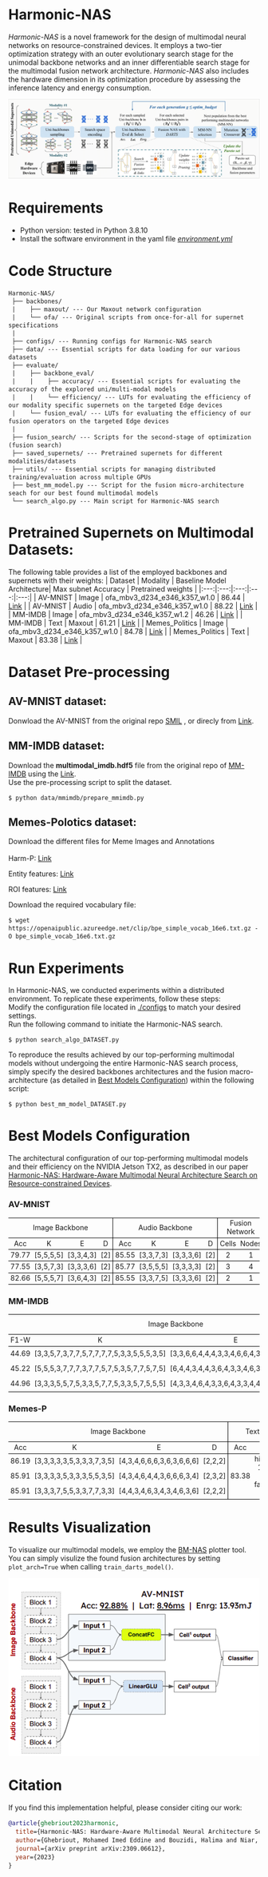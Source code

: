 # Harmonic-NAS
*Harmonic-NAS* is a novel framework for the design of multimodal neural networks on resource-constrained devices. It employs a two-tier optimization strategy with an outer evolutionary search stage for the unimodal backbone networks and an inner differentiable search stage for the multimodal fusion network architecture. *Harmonic-NAS* also includes the hardware dimension in its optimization procedure by assessing the inference latency and energy consumption.

![framework](framework-1.png)



# Requirements

- Python version: tested in Python 3.8.10
- Install the software environment in the yaml file [*environment.yml*](./environment.yml)


# Code Structure
```
Harmonic-NAS/
 ├── backbones/
 |    ├── maxout/ --- Our Maxout network configuration
 |    └── ofa/ --- Original scripts from once-for-all for supernet specifications
 | 
 ├── configs/ --- Running configs for Harmonic-NAS search
 ├── data/ --- Essential scripts for data loading for our various datasets
 ├── evaluate/
 |    ├── backbone_eval/
 |    |    ├── accuracy/ --- Essential scripts for evaluating the accuracy of the explored uni/multi-modal models
 |    |    └── efficiency/ --- LUTs for evaluating the efficiency of our modality specific supernets on the targeted Edge devices
 |    └── fusion_eval/ --- LUTs for evaluating the efficiency of our fusion operators on the targeted Edge devices
 | 
 ├── fusion_search/ --- Scripts for the second-stage of optimization (fusion search)
 ├── saved_supernets/ --- Pretrained supernets for different modalities/datasets
 ├── utils/ --- Essential scripts for managing distributed training/evaluation across multiple GPUs
 ├── best_mm_model.py --- Script for the fusion micro-architecture seach for our best found multimodal models
 └── search_algo.py --- Main script for Harmonic-NAS search
```

# Pretrained Supernets on Multimodal Datasets:
The following table provides a list of the employed backbones and supernets with their weights:
| Dataset | Modality | Baseline Model Architecture| Max subnet Accuracy | Pretrained weights |
|:---:|:---:|:---:|:---:|:---:|
| AV-MNIST | Image | ofa_mbv3_d234_e346_k357_w1.0 | 86.44 | [Link](https://drive.google.com/file/d/1ff9-jsQ4shX7WwGZJZSXFAPQpET7Ek0k/view?usp=drive_link) |
| AV-MNIST | Audio | ofa_mbv3_d234_e346_k357_w1.0 | 88.22 | [Link](https://drive.google.com/file/d/1ytXHYMc2KKg1phGOLCzqIKcJP-5VmNOw/view?usp=drive_link) |
| MM-IMDB | Image | ofa_mbv3_d234_e346_k357_w1.2 | 46.26 | [Link](https://drive.google.com/file/d/1JnCFxZHNZA6AfkpfuxbGTeAgZQCi59gR/view?usp=drive_link) |
| MM-IMDB | Text | Maxout | 61.21 | [Link](https://drive.google.com/file/d/1hR7o-UeuLasLyeNBsr181ALaAjOCLRIc/view?usp=drive_link) |
| Memes_Politics | Image | ofa_mbv3_d234_e346_k357_w1.0 | 84.78 | [Link](https://drive.google.com/file/d/14RYsdyVWmoTzgmQIoMDaP1ztHXPdNOZw/view?usp=drive_link) |
| Memes_Politics | Text | Maxout | 83.38 | [Link](https://drive.google.com/file/d/1GlHRzPmMTa-BPx6n8gDTH79PXR54PxWy/view?usp=drive_link) |

# Dataset Pre-processing

## AV-MNIST dataset: 
Donwload the AV-MNIST from the original repo [SMIL](https://github.com/mengmenm/SMIL) , or direcly from [Link](https://drive.google.com/file/d/1JTS--8d_BxzZfhQfSAAYeYTjCdUbJyuD/view).

## MM-IMDB dataset: 
Download the **multimodal_imdb.hdf5** file from the original repo of [MM-IMDB](https://github.com/johnarevalo/gmu-mmimdb) using the [Link](https://archive.org/download/mmimdb/multimodal_imdb.hdf5).<br>
Use the pre-processing script to split the dataset.

```shell
$ python data/mmimdb/prepare_mmimdb.py
```

## Memes-Polotics dataset: 
Download the different files for Meme Images and Annotations <br><br>
Harm-P: [Link](https://drive.google.com/file/d/1fw850yxKNqzpRpQKH88D13yfrwX1MLde/view?usp=sharing)

Entity features: [Link](https://drive.google.com/file/d/1KBltp_97CJIOcrxln9VbDfoKxbVQKcVN/view?usp=sharing)

ROI features: [Link](https://drive.google.com/file/d/1KRAJcTme4tmbuNXLQ72NTfnQf3x2YQT_/view?usp=sharing)


Download the required vocabulary file:
```shell
$ wget https://openaipublic.azureedge.net/clip/bpe_simple_vocab_16e6.txt.gz -O bpe_simple_vocab_16e6.txt.gz
```



# Run Experiments
In Harmonic-NAS, we conducted experiments within a distributed environment. To replicate these experiments, follow these steps:<br>
Modify the configuration file located in [./configs](./configs) to match your desired settings.<br>
Run the following command to initiate the Harmonic-NAS search.
```shell
$ python search_algo_DATASET.py
```

To reproduce the results achieved by our top-performing multimodal models without undergoing the entire Harmonic-NAS search process, simply specify the desired backbones architectures and the fusion macro-architecture (as detailed in [Best Models Configuration](#best-models-configuration)) within the following script:
```shell
$ python best_mm_model_DATASET.py
```

# Best Models Configuration

The architectural configuration of our top-performing multimodal models and their efficiency on the NVIDIA Jetson TX2, as described in our paper [Harmonic-NAS: Hardware-Aware Multimodal Neural Architecture Search on Resource-constrained Devices](https://arxiv.org/pdf/2309.06612.pdf).


### AV-MNIST
<table style="border-collapse: collapse; border: none; border-spacing: 0px;">	<tr>		<td colspan="4" style="border-bottom: 1px solid rgb(0, 0, 0); border-right: 1px solid rgb(0, 0, 0); border-top: 1px solid rgb(0, 0, 0); text-align: center; padding-right: 3pt; padding-left: 3pt;">			Image Backbone		</td>		<td colspan="4" style="border-width: 1px; border-style: solid; border-color: rgb(0, 0, 0); text-align: center; padding-right: 3pt; padding-left: 3pt;">			Audio Backbone		</td>		<td colspan="2" style="border-width: 1px; border-style: solid; border-color: rgb(0, 0, 0); text-align: center; padding-right: 3pt; padding-left: 3pt;">			Fusion Network		</td>		<td colspan="3" style="border-bottom: 1px solid rgb(0, 0, 0); border-left: 1px solid rgb(0, 0, 0); border-top: 1px solid rgb(0, 0, 0); text-align: center; padding-right: 3pt; padding-left: 3pt;">			Multimodal Evaluation		</td>	</tr>	<tr>		<td style="border-top: 1px solid rgb(0, 0, 0); border-bottom: 1px solid rgb(0, 0, 0); text-align: center; padding-right: 3pt; padding-left: 3pt;">			Acc		</td>		<td style="border-top: 1px solid rgb(0, 0, 0); border-bottom: 1px solid rgb(0, 0, 0); text-align: center; padding-right: 3pt; padding-left: 3pt;">			K		</td>		<td style="border-top: 1px solid rgb(0, 0, 0); border-bottom: 1px solid rgb(0, 0, 0); text-align: center; padding-right: 3pt; padding-left: 3pt;">			E		</td>		<td style="border-top: 1px solid rgb(0, 0, 0); border-right: 1px solid rgb(0, 0, 0); border-bottom: 1px solid rgb(0, 0, 0); text-align: center; padding-right: 3pt; padding-left: 3pt;">			D		</td>		<td style="border-top: 1px solid rgb(0, 0, 0); border-left: 1px solid rgb(0, 0, 0); border-bottom: 1px solid rgb(0, 0, 0); text-align: center; padding-right: 3pt; padding-left: 3pt;">			Acc		</td>		<td style="border-top: 1px solid rgb(0, 0, 0); border-bottom: 1px solid rgb(0, 0, 0); text-align: center; padding-right: 3pt; padding-left: 3pt;">			K		</td>		<td style="border-top: 1px solid rgb(0, 0, 0); border-bottom: 1px solid rgb(0, 0, 0); text-align: center; padding-right: 3pt; padding-left: 3pt;">			E		</td>		<td style="border-top: 1px solid rgb(0, 0, 0); border-right: 1px solid rgb(0, 0, 0); border-bottom: 1px solid rgb(0, 0, 0); text-align: center; padding-right: 3pt; padding-left: 3pt;">			D		</td>		<td style="border-top: 1px solid rgb(0, 0, 0); border-left: 1px solid rgb(0, 0, 0); border-bottom: 1px solid rgb(0, 0, 0); text-align: center; padding-right: 3pt; padding-left: 3pt;">			Cells		</td>		<td style="border-top: 1px solid rgb(0, 0, 0); border-right: 1px solid rgb(0, 0, 0); border-bottom: 1px solid rgb(0, 0, 0); text-align: center; padding-right: 3pt; padding-left: 3pt;">			Nodes		</td>		<td style="border-top: 1px solid rgb(0, 0, 0); border-left: 1px solid rgb(0, 0, 0); border-bottom: 1px solid rgb(0, 0, 0); text-align: center; padding-right: 3pt; padding-left: 3pt;">			Acc		</td>		<td style="border-top: 1px solid rgb(0, 0, 0); border-bottom: 1px solid rgb(0, 0, 0); text-align: center; padding-right: 3pt; padding-left: 3pt;">			Lat		</td>		<td style="border-top: 1px solid rgb(0, 0, 0); border-bottom: 1px solid rgb(0, 0, 0); text-align: center; padding-right: 3pt; padding-left: 3pt;">			Enr		</td>	</tr>	<tr>		<td style="border-bottom: 1px solid rgb(0, 0, 0); border-top: 1px solid rgb(0, 0, 0); text-align: center; padding-right: 3pt; padding-left: 3pt;">			79.77		</td>		<td style="border-bottom: 1px solid rgb(0, 0, 0); border-top: 1px solid rgb(0, 0, 0); text-align: center; padding-right: 3pt; padding-left: 3pt;">			[5,5,5,5]		</td>		<td style="border-bottom: 1px solid rgb(0, 0, 0); border-top: 1px solid rgb(0, 0, 0); text-align: center; padding-right: 3pt; padding-left: 3pt;">			[3,3,4,3]		</td>		<td style="border-right: 1px solid rgb(0, 0, 0); border-bottom: 1px solid rgb(0, 0, 0); border-top: 1px solid rgb(0, 0, 0); text-align: center; padding-right: 3pt; padding-left: 3pt;">			[2]		</td>		<td style="border-left: 1px solid rgb(0, 0, 0); border-bottom: 1px solid rgb(0, 0, 0); border-top: 1px solid rgb(0, 0, 0); text-align: center; padding-right: 3pt; padding-left: 3pt;">			85.55		</td>		<td style="border-bottom: 1px solid rgb(0, 0, 0); border-top: 1px solid rgb(0, 0, 0); text-align: center; padding-right: 3pt; padding-left: 3pt;">			[3,3,7,3]		</td>		<td style="border-bottom: 1px solid rgb(0, 0, 0); border-top: 1px solid rgb(0, 0, 0); text-align: center; padding-right: 3pt; padding-left: 3pt;">			[3,3,3,6]		</td>		<td style="border-right: 1px solid rgb(0, 0, 0); border-bottom: 1px solid rgb(0, 0, 0); border-top: 1px solid rgb(0, 0, 0); text-align: center; padding-right: 3pt; padding-left: 3pt;">			[2]		</td>		<td style="border-left: 1px solid rgb(0, 0, 0); border-bottom: 1px solid rgb(0, 0, 0); border-top: 1px solid rgb(0, 0, 0); text-align: center; padding-right: 3pt; padding-left: 3pt;">			2		</td>		<td style="border-right: 1px solid rgb(0, 0, 0); border-bottom: 1px solid rgb(0, 0, 0); border-top: 1px solid rgb(0, 0, 0); text-align: center; padding-right: 3pt; padding-left: 3pt;">			1		</td>		<td style="border-left: 1px solid rgb(0, 0, 0); border-bottom: 1px solid rgb(0, 0, 0); border-top: 1px solid rgb(0, 0, 0); text-align: center; padding-right: 3pt; padding-left: 3pt;">			92.88		</td>		<td style="border-bottom: 1px solid rgb(0, 0, 0); border-top: 1px solid rgb(0, 0, 0); text-align: center; padding-right: 3pt; padding-left: 3pt;">			<b>8.96</b>		</td>		<td style="border-bottom: 1px solid rgb(0, 0, 0); border-top: 1px solid rgb(0, 0, 0); text-align: center; padding-right: 3pt; padding-left: 3pt;">			13.93		</td>	</tr>	<tr>		<td style="border-top: 1px solid rgb(0, 0, 0); border-bottom: 1px solid rgb(0, 0, 0); text-align: center; padding-right: 3pt; padding-left: 3pt;">			77.55		</td>		<td style="border-top: 1px solid rgb(0, 0, 0); border-bottom: 1px solid rgb(0, 0, 0); text-align: center; padding-right: 3pt; padding-left: 3pt;">			[3,5,7,3]		</td>		<td style="border-top: 1px solid rgb(0, 0, 0); border-bottom: 1px solid rgb(0, 0, 0); text-align: center; padding-right: 3pt; padding-left: 3pt;">			[3,3,3,6]		</td>		<td style="border-right: 1px solid rgb(0, 0, 0); border-top: 1px solid rgb(0, 0, 0); border-bottom: 1px solid rgb(0, 0, 0); text-align: center; padding-right: 3pt; padding-left: 3pt;">			[2]		</td>		<td style="border-left: 1px solid rgb(0, 0, 0); border-top: 1px solid rgb(0, 0, 0); border-bottom: 1px solid rgb(0, 0, 0); text-align: center; padding-right: 3pt; padding-left: 3pt;">			85.77		</td>		<td style="border-top: 1px solid rgb(0, 0, 0); border-bottom: 1px solid rgb(0, 0, 0); text-align: center; padding-right: 3pt; padding-left: 3pt;">			[3,5,5,5]		</td>		<td style="border-top: 1px solid rgb(0, 0, 0); border-bottom: 1px solid rgb(0, 0, 0); text-align: center; padding-right: 3pt; padding-left: 3pt;">			[3,3,3,3]		</td>		<td style="border-right: 1px solid rgb(0, 0, 0); border-top: 1px solid rgb(0, 0, 0); border-bottom: 1px solid rgb(0, 0, 0); text-align: center; padding-right: 3pt; padding-left: 3pt;">			[2]		</td>		<td style="border-left: 1px solid rgb(0, 0, 0); border-top: 1px solid rgb(0, 0, 0); border-bottom: 1px solid rgb(0, 0, 0); text-align: center; padding-right: 3pt; padding-left: 3pt;">			3		</td>		<td style="border-right: 1px solid rgb(0, 0, 0); border-top: 1px solid rgb(0, 0, 0); border-bottom: 1px solid rgb(0, 0, 0); text-align: center; padding-right: 3pt; padding-left: 3pt;">			4		</td>		<td style="border-left: 1px solid rgb(0, 0, 0); border-top: 1px solid rgb(0, 0, 0); border-bottom: 1px solid rgb(0, 0, 0); text-align: center; padding-right: 3pt; padding-left: 3pt;">			<b>95.55</b>		</td>		<td style="border-top: 1px solid rgb(0, 0, 0); border-bottom: 1px solid rgb(0, 0, 0); text-align: center; padding-right: 3pt; padding-left: 3pt;">			14.41		</td>		<td style="border-top: 1px solid rgb(0, 0, 0); border-bottom: 1px solid rgb(0, 0, 0); text-align: center; padding-right: 3pt; padding-left: 3pt;">			25.49		</td>	</tr>	<tr>		<td style="border-bottom: 1px solid rgb(0, 0, 0); border-top: 1px solid rgb(0, 0, 0); text-align: center; padding-right: 3pt; padding-left: 3pt;">			82.66		</td>		<td style="border-bottom: 1px solid rgb(0, 0, 0); border-top: 1px solid rgb(0, 0, 0); text-align: center; padding-right: 3pt; padding-left: 3pt;">			[5,5,5,7]		</td>		<td style="border-bottom: 1px solid rgb(0, 0, 0); border-top: 1px solid rgb(0, 0, 0); text-align: center; padding-right: 3pt; padding-left: 3pt;">			[3,6,4,3]		</td>		<td style="border-right: 1px solid rgb(0, 0, 0); border-bottom: 1px solid rgb(0, 0, 0); border-top: 1px solid rgb(0, 0, 0); text-align: center; padding-right: 3pt; padding-left: 3pt;">			[2]		</td>		<td style="border-left: 1px solid rgb(0, 0, 0); border-bottom: 1px solid rgb(0, 0, 0); border-top: 1px solid rgb(0, 0, 0); text-align: center; padding-right: 3pt; padding-left: 3pt;">			85.55		</td>		<td style="border-bottom: 1px solid rgb(0, 0, 0); border-top: 1px solid rgb(0, 0, 0); text-align: center; padding-right: 3pt; padding-left: 3pt;">			[3,3,7,5]		</td>		<td style="border-bottom: 1px solid rgb(0, 0, 0); border-top: 1px solid rgb(0, 0, 0); text-align: center; padding-right: 3pt; padding-left: 3pt;">			[3,3,3,6]		</td>		<td style="border-right: 1px solid rgb(0, 0, 0); border-bottom: 1px solid rgb(0, 0, 0); border-top: 1px solid rgb(0, 0, 0); text-align: center; padding-right: 3pt; padding-left: 3pt;">			[2]		</td>		<td style="border-left: 1px solid rgb(0, 0, 0); border-bottom: 1px solid rgb(0, 0, 0); border-top: 1px solid rgb(0, 0, 0); text-align: center; padding-right: 3pt; padding-left: 3pt;">			2		</td>		<td style="border-right: 1px solid rgb(0, 0, 0); border-bottom: 1px solid rgb(0, 0, 0); border-top: 1px solid rgb(0, 0, 0); text-align: center; padding-right: 3pt; padding-left: 3pt;">			1		</td>		<td style="border-left: 1px solid rgb(0, 0, 0); border-bottom: 1px solid rgb(0, 0, 0); border-top: 1px solid rgb(0, 0, 0); text-align: center; padding-right: 3pt; padding-left: 3pt;">			95.33		</td>		<td style="border-bottom: 1px solid rgb(0, 0, 0); border-top: 1px solid rgb(0, 0, 0); text-align: center; padding-right: 3pt; padding-left: 3pt;">			9.11		</td>		<td style="border-bottom: 1px solid rgb(0, 0, 0); border-top: 1px solid rgb(0, 0, 0); text-align: center; padding-right: 3pt; padding-left: 3pt;">			<b>13.88</b>		</td>	</tr></table> 


### MM-IMDB
<table style="border-collapse: collapse; border: none; border-spacing: 0px;">	<tr>		<td colspan="4" style="border-bottom: 1px solid rgb(0, 0, 0); border-right: 1px solid rgb(0, 0, 0); border-top: 1px solid rgb(0, 0, 0); text-align: center; padding-right: 3pt; padding-left: 3pt;">			Image Backbone		</td>		<td colspan="2" style="border-width: 1px; border-style: solid; border-color: rgb(0, 0, 0); text-align: center; padding-right: 3pt; padding-left: 3pt;">			Text Backbone		</td>		<td colspan="2" style="border-width: 1px; border-style: solid; border-color: rgb(0, 0, 0); text-align: center; padding-right: 3pt; padding-left: 3pt;">			Fusion Network		</td>		<td colspan="3" style="border-bottom: 1px solid rgb(0, 0, 0); border-left: 1px solid rgb(0, 0, 0); border-top: 1px solid rgb(0, 0, 0); text-align: center; padding-right: 3pt; padding-left: 3pt;">			Multimodal Evaluation		</td>	</tr>	<tr>		<td style="border-top: 1px solid rgb(0, 0, 0); border-bottom: 1px solid rgb(0, 0, 0); text-align: center; padding-right: 3pt; padding-left: 3pt;">			F1-W		</td>		<td style="border-top: 1px solid rgb(0, 0, 0); border-bottom: 1px solid rgb(0, 0, 0); text-align: center; padding-right: 3pt; padding-left: 3pt;">			K		</td>		<td style="border-top: 1px solid rgb(0, 0, 0); border-bottom: 1px solid rgb(0, 0, 0); text-align: center; padding-right: 3pt; padding-left: 3pt;">			E		</td>		<td style="border-top: 1px solid rgb(0, 0, 0); border-bottom: 1px solid rgb(0, 0, 0); border-right: 1px solid rgb(0, 0, 0); text-align: center; padding-right: 3pt; padding-left: 3pt;">			D		</td>		<td style="border-top: 1px solid rgb(0, 0, 0); border-bottom: 1px solid rgb(0, 0, 0); border-left: 1px solid rgb(0, 0, 0); text-align: center; padding-right: 3pt; padding-left: 3pt;">			F1-W		</td>		<td style="border-top: 1px solid rgb(0, 0, 0); border-bottom: 1px solid rgb(0, 0, 0); border-right: 1px solid rgb(0, 0, 0); text-align: center; padding-right: 3pt; padding-left: 3pt;">			Maxout		</td>		<td style="border-top: 1px solid rgb(0, 0, 0); border-bottom: 1px solid rgb(0, 0, 0); border-left: 1px solid rgb(0, 0, 0); text-align: center; padding-right: 3pt; padding-left: 3pt;">			Cells		</td>		<td style="border-top: 1px solid rgb(0, 0, 0); border-bottom: 1px solid rgb(0, 0, 0); border-right: 1px solid rgb(0, 0, 0); text-align: center; padding-right: 3pt; padding-left: 3pt;">			Nodes		</td>		<td style="border-top: 1px solid rgb(0, 0, 0); border-bottom: 1px solid rgb(0, 0, 0); border-left: 1px solid rgb(0, 0, 0); text-align: center; padding-right: 3pt; padding-left: 3pt;">			F1-W		</td>		<td style="border-top: 1px solid rgb(0, 0, 0); border-bottom: 1px solid rgb(0, 0, 0); text-align: center; padding-right: 3pt; padding-left: 3pt;">			Lat		</td>		<td style="border-top: 1px solid rgb(0, 0, 0); border-bottom: 1px solid rgb(0, 0, 0); text-align: center; padding-right: 3pt; padding-left: 3pt;">			Enr		</td>	</tr>	<tr>		<td style="border-top: 1px solid rgb(0, 0, 0); text-align: center; padding-right: 3pt; padding-left: 3pt;">			44.69		</td>		<td style="border-top: 1px solid rgb(0, 0, 0); text-align: center; padding-right: 3pt; padding-left: 3pt;">			[3,3,5,7,3,7,7,5,7,7,7,7,5,3,3,5,5,5,3,5]		</td>		<td style="border-top: 1px solid rgb(0, 0, 0); text-align: center; padding-right: 3pt; padding-left: 3pt;">			[3,3,6,6,4,4,4,3,3,4,6,6,4,3,6,3,6,4,3,3]		</td>		<td style="border-top: 1px solid rgb(0, 0, 0); border-right: 1px solid rgb(0, 0, 0); text-align: center; padding-right: 3pt; padding-left: 3pt;">			[2,2,3,2,2]		</td>		<td rowspan="3" style="border-top: 1px solid rgb(0, 0, 0); border-left: 1px solid rgb(0, 0, 0); border-bottom: 1px solid rgb(0, 0, 0); text-align: center; padding-right: 3pt; padding-left: 3pt;">			61.18		</td>		<td rowspan="3" style="border-top: 1px solid rgb(0, 0, 0); border-right: 1px solid rgb(0, 0, 0); border-bottom: 1px solid rgb(0, 0, 0); text-align: center; padding-right: 3pt; padding-left: 3pt;">			hidden_features: 128, n_blocks: 2, factor_multiplier: 2		</td>		<td style="border-top: 1px solid rgb(0, 0, 0); border-left: 1px solid rgb(0, 0, 0); text-align: center; padding-right: 3pt; padding-left: 3pt;">			2		</td>		<td style="border-top: 1px solid rgb(0, 0, 0); border-right: 1px solid rgb(0, 0, 0); text-align: center; padding-right: 3pt; padding-left: 3pt;">			1		</td>		<td style="border-top: 1px solid rgb(0, 0, 0); border-left: 1px solid rgb(0, 0, 0); text-align: center; padding-right: 3pt; padding-left: 3pt;">			63.61		</td>		<td style="border-top: 1px solid rgb(0, 0, 0); text-align: center; padding-right: 3pt; padding-left: 3pt;">			<b>21.37</b>		</td>		<td style="border-top: 1px solid rgb(0, 0, 0); text-align: center; padding-right: 3pt; padding-left: 3pt;">			<b>113.99</b>		</td>	</tr>	<tr>		<td style="text-align: center; padding-right: 3pt; padding-left: 3pt;">			45.22		</td>		<td style="text-align: center; padding-right: 3pt; padding-left: 3pt;">			[5,5,5,3,7,7,7,3,7,7,5,7,5,3,5,7,7,5,7,5]		</td>		<td style="text-align: center; padding-right: 3pt; padding-left: 3pt;">			[6,4,4,3,4,4,3,6,4,3,3,4,6,3,4,3,6,4,4,6]		</td>		<td style="border-right: 1px solid rgb(0, 0, 0); text-align: center; padding-right: 3pt; padding-left: 3pt;">			[4,2,3,2,3]		</td>		<td style="border-left: 1px solid rgb(0, 0, 0); text-align: center; padding-right: 3pt; padding-left: 3pt;">			1		</td>		<td style="border-right: 1px solid rgb(0, 0, 0); text-align: center; padding-right: 3pt; padding-left: 3pt;">			1		</td>		<td style="border-left: 1px solid rgb(0, 0, 0); text-align: center; padding-right: 3pt; padding-left: 3pt;">			<b>64.36</b>		</td>		<td style="text-align: center; padding-right: 3pt; padding-left: 3pt;">			28.68		</td>		<td style="text-align: center; padding-right: 3pt; padding-left: 3pt;">			163.04		</td>	</tr>	<tr>		<td style="border-bottom: 1px solid rgb(0, 0, 0); text-align: center; padding-right: 3pt; padding-left: 3pt;">			44.96		</td>		<td style="border-bottom: 1px solid rgb(0, 0, 0); text-align: center; padding-right: 3pt; padding-left: 3pt;">			[3,3,3,5,5,7,5,3,3,5,7,7,5,3,3,5,7,5,5,5]		</td>		<td style="border-bottom: 1px solid rgb(0, 0, 0); text-align: center; padding-right: 3pt; padding-left: 3pt;">			[4,3,3,4,6,4,3,3,6,4,3,3,4,4,6,6,6,4,4,6]		</td>		<td style="border-right: 1px solid rgb(0, 0, 0); border-bottom: 1px solid rgb(0, 0, 0); text-align: center; padding-right: 3pt; padding-left: 3pt;">			[2,2,3,2,3]		</td>		<td style="border-left: 1px solid rgb(0, 0, 0); border-bottom: 1px solid rgb(0, 0, 0); text-align: center; padding-right: 3pt; padding-left: 3pt;">			1		</td>		<td style="border-right: 1px solid rgb(0, 0, 0); border-bottom: 1px solid rgb(0, 0, 0); text-align: center; padding-right: 3pt; padding-left: 3pt;">			1		</td>		<td style="border-left: 1px solid rgb(0, 0, 0); border-bottom: 1px solid rgb(0, 0, 0); text-align: center; padding-right: 3pt; padding-left: 3pt;">			<b>64.27</b>		</td>		<td style="border-bottom: 1px solid rgb(0, 0, 0); text-align: center; padding-right: 3pt; padding-left: 3pt;">			23.67		</td>		<td style="border-bottom: 1px solid rgb(0, 0, 0); text-align: center; padding-right: 3pt; padding-left: 3pt;">			121.75		</td>	</tr></table>

### Memes-P
<table style="border-collapse: collapse; border: none; border-spacing: 0px;">	<tr>		<td colspan="4" style="border-bottom: 1px solid rgb(0, 0, 0); border-right: 1px solid rgb(0, 0, 0); border-top: 1px solid rgb(0, 0, 0); text-align: center; padding-right: 3pt; padding-left: 3pt;">			Image Backbone		</td>		<td colspan="2" style="border-width: 1px; border-style: solid; border-color: rgb(0, 0, 0); text-align: center; padding-right: 3pt; padding-left: 3pt;">			Text Backbone		</td>		<td colspan="2" style="border-width: 1px; border-style: solid; border-color: rgb(0, 0, 0); text-align: center; padding-right: 3pt; padding-left: 3pt;">			Fusion Network		</td>		<td colspan="3" style="border-bottom: 1px solid rgb(0, 0, 0); border-left: 1px solid rgb(0, 0, 0); border-top: 1px solid rgb(0, 0, 0); text-align: center; padding-right: 3pt; padding-left: 3pt;">			Multimodal Evaluation		</td>	</tr>	<tr>		<td style="border-top: 1px solid rgb(0, 0, 0); border-bottom: 1px solid rgb(0, 0, 0); text-align: center; padding-right: 3pt; padding-left: 3pt;">			Acc		</td>		<td style="border-top: 1px solid rgb(0, 0, 0); border-bottom: 1px solid rgb(0, 0, 0); text-align: center; padding-right: 3pt; padding-left: 3pt;">			K		</td>		<td style="border-top: 1px solid rgb(0, 0, 0); border-bottom: 1px solid rgb(0, 0, 0); text-align: center; padding-right: 3pt; padding-left: 3pt;">			E		</td>		<td style="border-top: 1px solid rgb(0, 0, 0); border-bottom: 1px solid rgb(0, 0, 0); border-right: 1px solid rgb(0, 0, 0); text-align: center; padding-right: 3pt; padding-left: 3pt;">			D		</td>		<td style="border-top: 1px solid rgb(0, 0, 0); border-bottom: 1px solid rgb(0, 0, 0); border-left: 1px solid rgb(0, 0, 0); text-align: center; padding-right: 3pt; padding-left: 3pt;">			Acc		</td>		<td style="border-top: 1px solid rgb(0, 0, 0); border-bottom: 1px solid rgb(0, 0, 0); border-right: 1px solid rgb(0, 0, 0); text-align: center; padding-right: 3pt; padding-left: 3pt;">			Maxout		</td>		<td style="border-top: 1px solid rgb(0, 0, 0); border-bottom: 1px solid rgb(0, 0, 0); border-left: 1px solid rgb(0, 0, 0); text-align: center; padding-right: 3pt; padding-left: 3pt;">			Cells		</td>		<td style="border-top: 1px solid rgb(0, 0, 0); border-bottom: 1px solid rgb(0, 0, 0); border-right: 1px solid rgb(0, 0, 0); text-align: center; padding-right: 3pt; padding-left: 3pt;">			Nodes		</td>		<td style="border-top: 1px solid rgb(0, 0, 0); border-bottom: 1px solid rgb(0, 0, 0); border-left: 1px solid rgb(0, 0, 0); text-align: center; padding-right: 3pt; padding-left: 3pt;">			Acc		</td>		<td style="border-top: 1px solid rgb(0, 0, 0); border-bottom: 1px solid rgb(0, 0, 0); text-align: center; padding-right: 3pt; padding-left: 3pt;">			Lat		</td>		<td style="border-top: 1px solid rgb(0, 0, 0); border-bottom: 1px solid rgb(0, 0, 0); text-align: center; padding-right: 3pt; padding-left: 3pt;">			Enr		</td>	</tr>	<tr>		<td style="border-top: 1px solid rgb(0, 0, 0); text-align: center; padding-right: 3pt; padding-left: 3pt;">			86.19		</td>		<td style="border-top: 1px solid rgb(0, 0, 0); text-align: center; padding-right: 3pt; padding-left: 3pt;">			[3,3,3,3,3,5,3,3,3,7,3,5]		</td>		<td style="border-top: 1px solid rgb(0, 0, 0); text-align: center; padding-right: 3pt; padding-left: 3pt;">			[4,3,4,6,6,6,3,6,3,6,6,6]		</td>		<td style="border-top: 1px solid rgb(0, 0, 0); border-right: 1px solid rgb(0, 0, 0); text-align: center; padding-right: 3pt; padding-left: 3pt;">			[2,2,2]		</td>		<td rowspan="3" style="border-top: 1px solid rgb(0, 0, 0); border-left: 1px solid rgb(0, 0, 0); border-bottom: 1px solid rgb(0, 0, 0); text-align: center; padding-right: 3pt; padding-left: 3pt;">			83.38		</td>		<td rowspan="3" style="border-top: 1px solid rgb(0, 0, 0); border-right: 1px solid rgb(0, 0, 0); border-bottom: 1px solid rgb(0, 0, 0); text-align: center; padding-right: 3pt; padding-left: 3pt;">			hidden_features: 128, n_blocks: 2, factor_multiplier: 2		</td>		<td style="border-top: 1px solid rgb(0, 0, 0); border-left: 1px solid rgb(0, 0, 0); text-align: center; padding-right: 3pt; padding-left: 3pt;">			1		</td>		<td style="border-top: 1px solid rgb(0, 0, 0); border-right: 1px solid rgb(0, 0, 0); text-align: center; padding-right: 3pt; padding-left: 3pt;">			2		</td>		<td style="border-top: 1px solid rgb(0, 0, 0); border-left: 1px solid rgb(0, 0, 0); text-align: center; padding-right: 3pt; padding-left: 3pt;">			88.45		</td>		<td style="border-top: 1px solid rgb(0, 0, 0); text-align: center; padding-right: 3pt; padding-left: 3pt;">			<b>10.51</b>			<br>		</td>		<td style="border-top: 1px solid rgb(0, 0, 0); text-align: center; padding-right: 3pt; padding-left: 3pt;">			25.63<wbr>		</td>	</tr>	<tr>		<td style="text-align: center; padding-right: 3pt; padding-left: 3pt;">			85.91		</td>		<td style="text-align: center; padding-right: 3pt; padding-left: 3pt;">			[3,3,3,3,5,3,3,3,5,5,3,5]		</td>		<td style="text-align: center; padding-right: 3pt; padding-left: 3pt;">			[4,3,4,6,4,4,3,6,6,6,3,4]		</td>		<td style="border-right: 1px solid rgb(0, 0, 0); text-align: center; padding-right: 3pt; padding-left: 3pt;">			[2,3,2]		</td>		<td style="border-left: 1px solid rgb(0, 0, 0); text-align: center; padding-right: 3pt; padding-left: 3pt;">			2		</td>		<td style="border-right: 1px solid rgb(0, 0, 0); text-align: center; padding-right: 3pt; padding-left: 3pt;">			3		</td>		<td style="border-left: 1px solid rgb(0, 0, 0); text-align: center; padding-right: 3pt; padding-left: 3pt;">			<b>90.42</b><wbr>		</td>		<td style="text-align: center; padding-right: 3pt; padding-left: 3pt;">			12.47		</td>		<td style="text-align: center; padding-right: 3pt; padding-left: 3pt;">			31.92		</td>	</tr>	<tr>		<td style="border-bottom: 1px solid rgb(0, 0, 0); text-align: center; padding-right: 3pt; padding-left: 3pt;">			85.91		</td>		<td style="border-bottom: 1px solid rgb(0, 0, 0); text-align: center; padding-right: 3pt; padding-left: 3pt;">			[3,3,3,7,5,5,3,3,7,7,3,3]		</td>		<td style="border-bottom: 1px solid rgb(0, 0, 0); text-align: center; padding-right: 3pt; padding-left: 3pt;">			[4,4,3,4,6,3,4,3,4,6,3,6]		</td>		<td style="border-right: 1px solid rgb(0, 0, 0); border-bottom: 1px solid rgb(0, 0, 0); text-align: center; padding-right: 3pt; padding-left: 3pt;">			[2,2,2]		</td>		<td style="border-left: 1px solid rgb(0, 0, 0); border-bottom: 1px solid rgb(0, 0, 0); text-align: center; padding-right: 3pt; padding-left: 3pt;">			2		</td>		<td style="border-right: 1px solid rgb(0, 0, 0); border-bottom: 1px solid rgb(0, 0, 0); text-align: center; padding-right: 3pt; padding-left: 3pt;">			2		</td>		<td style="border-left: 1px solid rgb(0, 0, 0); border-bottom: 1px solid rgb(0, 0, 0); text-align: center; padding-right: 3pt; padding-left: 3pt;">			<b>90.14</b><wbr>		</td>		<td style="border-bottom: 1px solid rgb(0, 0, 0); text-align: center; padding-right: 3pt; padding-left: 3pt;">			11.11		</td>		<td style="border-bottom: 1px solid rgb(0, 0, 0); text-align: center; padding-right: 3pt; padding-left: 3pt;">			26.63		</td>	</tr></table>

# Results Visualization

To visualize our multimodal models, we employ the [BM-NAS](https://github.com/Somedaywilldo/BM-NAS) plotter tool.<br>
You can simply visulize the found fusion architectures by setting `plot_arch=True` when calling `train_darts_model()`.

<p align="center">
  <img src="avmnist_arch.png" alt="AV-MNIST Architecture">
</p>





# Citation
If you find this implementation helpful, please consider citing our work:
```BibTex
@article{ghebriout2023harmonic,
  title={Harmonic-NAS: Hardware-Aware Multimodal Neural Architecture Search on Resource-constrained Devices},
  author={Ghebriout, Mohamed Imed Eddine and Bouzidi, Halima and Niar, Smail and Ouarnoughi, Hamza},
  journal={arXiv preprint arXiv:2309.06612},
  year={2023}
}
```